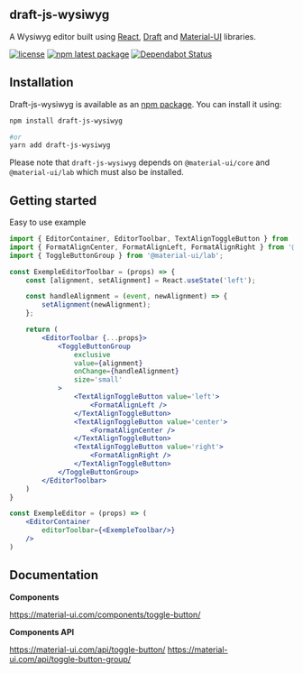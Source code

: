 ## draft-js-wysiwyg ##

A Wysiwyg editor built using [React](https://reactjs.org/), [Draft](https://draftjs.org/) and [Material-UI](https://material-ui.com/) libraries.

[![license](https://img.shields.io/badge/license-MIT-blue.svg)](https://github.com/KiziKr/draft-js-wysiwyg/blob/master/LICENSE)
[![npm latest package](https://img.shields.io/npm/v/draft-js-wysiwyg/latest.svg)](https://www.npmjs.com/package/draft-js-wysiwyg)
[![Dependabot Status](https://api.dependabot.com/badges/status?host=github&repo=KiziKr/draft-js-wysiwyg)](https://dependabot.com)

## Installation

Draft-js-wysiwyg is available as an [npm package](https://www.npmjs.com/package/draft-js-wysiwyg). You can install it using:

```sh
npm install draft-js-wysiwyg

#or
yarn add draft-js-wysiwyg
```

Please note that `draft-js-wysiwyg` depends on `@material-ui/core` and `@material-ui/lab` which must also be installed.

## Getting started

Easy to use example

```jsx
import { EditorContainer, EditorToolbar, TextAlignToggleButton } from 'draft-js-wysiwyg';
import { FormatAlignCenter, FormatAlignLeft, FormatAlignRight } from '@material-ui/icons';
import { ToggleButtonGroup } from '@material-ui/lab';

const ExempleEditorToolbar = (props) => {
    const [alignment, setAlignment] = React.useState('left');

    const handleAlignment = (event, newAlignment) => {
        setAlignment(newAlignment);
    };

    return (
        <EditorToolbar {...props}>
            <ToggleButtonGroup
                exclusive
                value={alignment}
                onChange={handleAlignment}
                size='small'
            >
                <TextAlignToggleButton value='left'>
                    <FormatAlignLeft />
                </TextAlignToggleButton>
                <TextAlignToggleButton value='center'>
                    <FormatAlignCenter />
                </TextAlignToggleButton>
                <TextAlignToggleButton value='right'>
                    <FormatAlignRight />
                </TextAlignToggleButton>
            </ToggleButtonGroup>
        </EditorToolbar>
    )
}

const ExempleEditor = (props) => (
    <EditorContainer
        editorToolbar={<ExempleToolbar/>}
    />
)
```

## Documentation

**Components**

https://material-ui.com/components/toggle-button/

**Components API**

https://material-ui.com/api/toggle-button/
https://material-ui.com/api/toggle-button-group/
